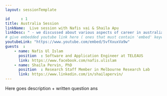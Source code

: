 ```yaml
---
layout: sessionTemplate

id     : 1
title: Australia Session
linkName:  Live session with Nafis vai & Shaila Apu
linkDesc: " - we discussed about various aspects of career in australia "
# give embedded youtube link here ( ones that must contain 'embed' keyword )
youtubeLink: "https://www.youtube.com/embed/5vfXxuxVa9w"
guests  :
    - name: Nafis Ul Islam
      position  : Software and Application Engineer at TELEAUS
      link: https://www.facebook.com/nafis.ulislam
    - name: Shaila Pervin, PhD
      position  : Research Staff Member in Melbourne Research Lab
      link: https://www.linkedin.com/in/shailapervin/
---
```

Here goes description + written question ans 
